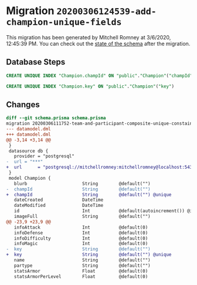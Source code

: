 # Migration `20200306124539-add-champion-unique-fields`

This migration has been generated by Mitchell Romney at 3/6/2020, 12:45:39 PM.
You can check out the [state of the schema](./schema.prisma) after the migration.

## Database Steps

```sql
CREATE UNIQUE INDEX "Champion.champId" ON "public"."Champion"("champId")

CREATE UNIQUE INDEX "Champion.key" ON "public"."Champion"("key")
```

## Changes

```diff
diff --git schema.prisma schema.prisma
migration 20200306111752-team-and-participant-composite-unique-constaints..20200306124539-add-champion-unique-fields
--- datamodel.dml
+++ datamodel.dml
@@ -3,14 +3,14 @@
 }
 datasource db {
   provider = "postgresql"
-  url = "***"
+  url      = "postgresql://mitchellromney:mitchellromney@localhost:5432/ally-backend"
 }
 model Champion {
   blurb                     String        @default("")
-  champId                   String        @default("")
+  champId                   String        @default("") @unique
   dateCreated               DateTime
   dateModified              DateTime
   id                        Int           @default(autoincrement()) @id
   imageFull                 String        @default("")
@@ -23,9 +23,9 @@
   infoAttack                Int           @default(0)
   infoDefense               Int           @default(0)
   infoDifficulty            Int           @default(0)
   infoMagic                 Int           @default(0)
-  key                       String        @default("")
+  key                       String        @default("") @unique
   name                      String        @default("")
   partype                   String        @default("")
   statsArmor                Float         @default(0)
   statsArmorPerLevel        Float         @default(0)
```


